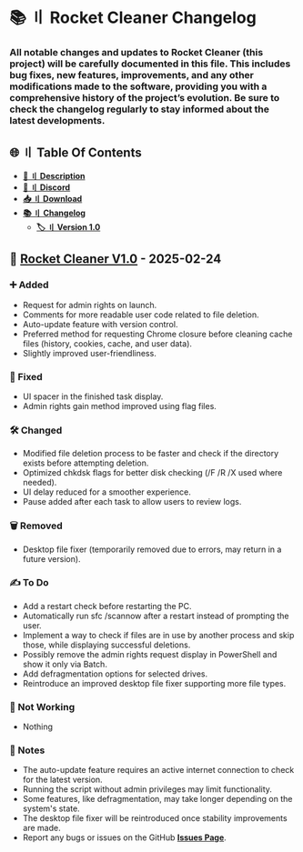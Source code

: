 # <a id="description"></a>📚 〢 Rocket Cleaner Changelog

### All notable changes and updates to Rocket Cleaner (this project) will be carefully documented in this file. This includes bug fixes, new features, improvements, and any other modifications made to the software, providing you with a comprehensive history of the project’s evolution. Be sure to check the changelog regularly to stay informed about the latest developments.


## <a id="content"></a>🌐 〢 Table Of Contents

- **[📖 〢 Description](#description)**
- **[🔗 〢 Discord](https://discord.gg/6qAvAephsW)**
- **[📥 〢 Download](https://github.com/DevBubba/Rocket-Cleaner/releases)**
- **[📚 〢 Changelog](https://github.com/DevBubba/Rocket-Cleaner/blob/main/CHANGELOG.md)**
  - **[🏷️ 〢 Version 1.0](#1.0)**


## <a id="1.0"></a>🚀 [Rocket Cleaner V1.0](https://github.com/DevBubba/Rocket-Cleaner/releases/tag/v1.0) - 2025-02-24

### ➕ Added

- Request for admin rights on launch.
- Comments for more readable user code related to file deletion.
- Auto-update feature with version control.
- Preferred method for requesting Chrome closure before cleaning cache files (history, cookies, cache, and user data).
- Slightly improved user-friendliness.

### 🔨 Fixed

- UI spacer in the finished task display.
- Admin rights gain method improved using flag files.

### 🛠️ Changed

- Modified file deletion process to be faster and check if the directory exists before attempting deletion.
- Optimized chkdsk flags for better disk checking (/F /R /X used where needed).
- UI delay reduced for a smoother experience.
- Pause added after each task to allow users to review logs.

### 🗑️ Removed

- Desktop file fixer (temporarily removed due to errors, may return in a future version).

### ✍️ To Do

- Add a restart check before restarting the PC.
- Automatically run sfc /scannow after a restart instead of prompting the user.
- Implement a way to check if files are in use by another process and skip those, while displaying successful deletions.
- Possibly remove the admin rights request display in PowerShell and show it only via Batch.
- Add defragmentation options for selected drives.
- Reintroduce an improved desktop file fixer supporting more file types.

### 🚫 Not Working

- Nothing

### 📝 Notes

- The auto-update feature requires an active internet connection to check for the latest version.
- Running the script without admin privileges may limit functionality.
- Some features, like defragmentation, may take longer depending on the system's state.
- The desktop file fixer will be reintroduced once stability improvements are made.
- Report any bugs or issues on the GitHub **[Issues Page](https://github.com/DevBubba/Rocket-Cleaner/issues)**.
